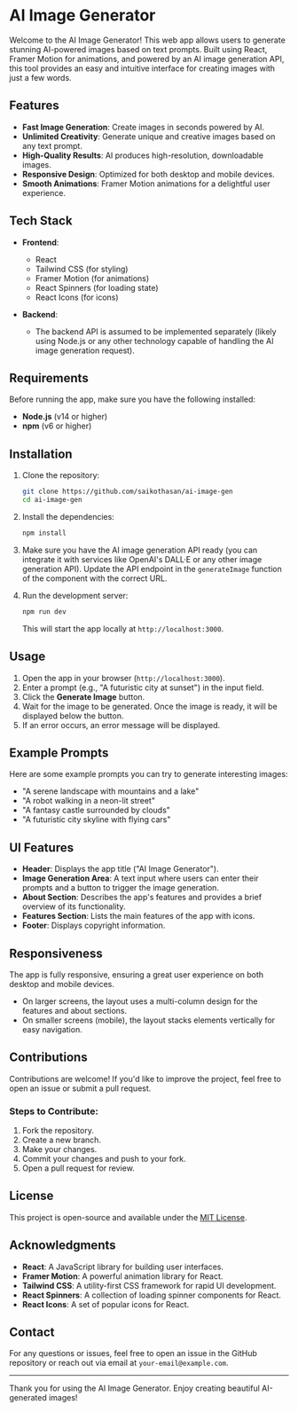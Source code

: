 # AI Image Generator

Welcome to the AI Image Generator! This web app allows users to generate stunning AI-powered images based on text prompts. Built using React, Framer Motion for animations, and powered by an AI image generation API, this tool provides an easy and intuitive interface for creating images with just a few words.

## Features

- **Fast Image Generation**: Create images in seconds powered by AI.
- **Unlimited Creativity**: Generate unique and creative images based on any text prompt.
- **High-Quality Results**: AI produces high-resolution, downloadable images.
- **Responsive Design**: Optimized for both desktop and mobile devices.
- **Smooth Animations**: Framer Motion animations for a delightful user experience.

## Tech Stack

- **Frontend**: 
  - React
  - Tailwind CSS (for styling)
  - Framer Motion (for animations)
  - React Spinners (for loading state)
  - React Icons (for icons)

- **Backend**:
  - The backend API is assumed to be implemented separately (likely using Node.js or any other technology capable of handling the AI image generation request).

## Requirements

Before running the app, make sure you have the following installed:

- **Node.js** (v14 or higher)
- **npm** (v6 or higher)

## Installation

1. Clone the repository:

   ```bash
   git clone https://github.com/saikothasan/ai-image-gen
   cd ai-image-gen
   ```

2. Install the dependencies:

   ```bash
   npm install
   ```

3. Make sure you have the AI image generation API ready (you can integrate it with services like OpenAI's DALL·E or any other image generation API). Update the API endpoint in the `generateImage` function of the component with the correct URL.

4. Run the development server:

   ```bash
   npm run dev
   ```

   This will start the app locally at `http://localhost:3000`.

## Usage

1. Open the app in your browser (`http://localhost:3000`).
2. Enter a prompt (e.g., "A futuristic city at sunset") in the input field.
3. Click the **Generate Image** button.
4. Wait for the image to be generated. Once the image is ready, it will be displayed below the button.
5. If an error occurs, an error message will be displayed.

## Example Prompts

Here are some example prompts you can try to generate interesting images:

- "A serene landscape with mountains and a lake"
- "A robot walking in a neon-lit street"
- "A fantasy castle surrounded by clouds"
- "A futuristic city skyline with flying cars"

## UI Features

- **Header**: Displays the app title ("AI Image Generator").
- **Image Generation Area**: A text input where users can enter their prompts and a button to trigger the image generation.
- **About Section**: Describes the app's features and provides a brief overview of its functionality.
- **Features Section**: Lists the main features of the app with icons.
- **Footer**: Displays copyright information.

## Responsiveness

The app is fully responsive, ensuring a great user experience on both desktop and mobile devices.

- On larger screens, the layout uses a multi-column design for the features and about sections.
- On smaller screens (mobile), the layout stacks elements vertically for easy navigation.

## Contributions

Contributions are welcome! If you'd like to improve the project, feel free to open an issue or submit a pull request.

### Steps to Contribute:

1. Fork the repository.
2. Create a new branch.
3. Make your changes.
4. Commit your changes and push to your fork.
5. Open a pull request for review.

## License

This project is open-source and available under the [MIT License](LICENSE).

## Acknowledgments

- **React**: A JavaScript library for building user interfaces.
- **Framer Motion**: A powerful animation library for React.
- **Tailwind CSS**: A utility-first CSS framework for rapid UI development.
- **React Spinners**: A collection of loading spinner components for React.
- **React Icons**: A set of popular icons for React.

## Contact

For any questions or issues, feel free to open an issue in the GitHub repository or reach out via email at `your-email@example.com`.

---

Thank you for using the AI Image Generator. Enjoy creating beautiful AI-generated images!
